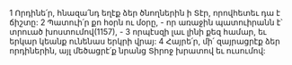 1 Որդինե՛ր, հնազա՛նդ եղէք ձեր ծնողներին ի Տէր, որովհետեւ դա է ճիշտը: 2 Պատուի՛ր քո հօրն ու մօրը, - որ առաջին պատուիրանն է՝ տրուած խոստումով(1157), - 3 որպէսզի լաւ լինի քեզ համար, եւ երկար կեանք ունենաս երկրի վրայ: 4 Հայրե՛ր, մի՛ զայրացրէք ձեր որդիներին, այլ մեծացրէ՛ք նրանց Տիրոջ խրատով եւ ուսումով:
